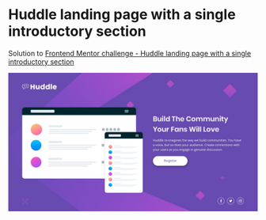 # Huddle landing page with a single introductory section

Solution to [Frontend Mentor challenge - Huddle landing page with a single introductory section](https://www.frontendmentor.io/challenges/huddle-landing-page-with-a-single-introductory-section-B_2Wvxgi0)

![page screenshot](design/desktop-design.jpg)
